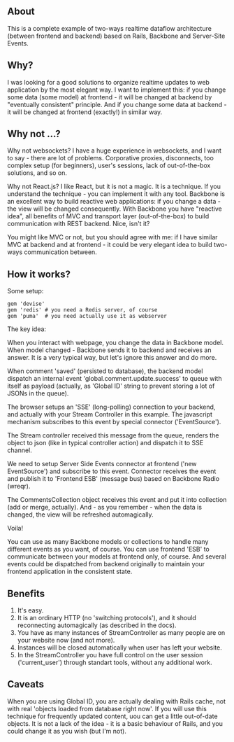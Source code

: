 About
-----

This is a complete example of two-ways realtime dataflow architecture (between frontend and backend) based on Rails, Backbone and Server-Site Events.

Why?
----

I was looking for a good solutions to organize realtime updates to web application by the most elegant way. I want to implement this: if you change some data (some model) at frontend - it will be changed at backend by "eventually consistent" principle. And if you change some data at backend - it will be changed at frontend (exactly!) in similar way.

Why not ...?
------------

Why not websockets? I have a huge experience in websockets, and I want to say - there are lot of problems. Corporative proxies, disconnects, too complex setup (for beginners), user's sessions, lack of out-of-the-box solutions, and so on.

Why not React.js? I like React, but it is not a magic. It is a technique. If you understand the technique - you can implement it with any tool. Backbone is an excellent way to build reactive web applications: if you change a data - the view will be changed consequently. With Backbone you have "reactive idea", all benefits of MVC and transport layer (out-of-the-box) to build communication with REST backend. Nice, isn't it?

You might like MVC or not, but you should agree with me: if I have similar MVC at backend and at frontend - it could be very elegant idea to build two-ways communication between.

How it works?
-------------

Some setup:

    gem 'devise'
    gem 'redis' # you need a Redis server, of course
    gem 'puma'  # you need actually use it as webserver

The key idea:

When you interact with webpage, you change the data in Backbone model. When model changed - Backbone sends it to backend and receives an answer. It is a very typical way, but let's ignore this answer and do more.

When comment 'saved' (persisted to database), the backend model dispatch an internal event 'global.comment.update.success' to queue with itself as payload (actually, as 'Global ID' string to prevent storing a lot of JSONs in the queue).

The browser setups an 'SSE' (long-polling) connection to your backend, and actually with your Stream Controller in this example. The javascript mechanism subscribes to this event by special connector ('EventSource').

The Stream controller received this message from the queue, renders the object to json (like in typical controller action) and dispatch it to SSE channel.

We need to setup Server Side Events connector at frontend ('new EventSource') and subscribe to this event. Connector receives the event and publish it to 'Frontend ESB' (message bus) based on Backbone Radio (wreqr).

The CommentsCollection object receives this event and put it into collection (add or merge, actually). And - as you remember - when the data is changed, the view will be refreshed automagically.

Voila!

You can use as many Backbone models or collections to handle many different events as you want, of course. You can use frontend 'ESB' to communicate between your models at frontend only, of course. And several events could be dispatched from backend originally to maintain your frontend application in the consistent state.

Benefits
--------

1. It's easy.
2. It is an ordinary HTTP (no 'switching protocols'), and it should reconnecting automagically (as described in the docs).
3. You have as many instances of StreamController as many people are on your website now (and not more).
4. Instances will be closed automatically when user has left your website.
5. In the StreamController you have full control on the user session ('current_user') through standart tools, without any additional work.

Caveats
-------

When you are using Global ID, you are actually dealing with Rails cache, not with real 'objects loaded from database right now'. If you will use this technique for frequently updated content, uou can get a little out-of-date objects. It is not a lack of the idea - it is a basic behaviour of Rails, and you could change it as you wish (but I'm not).

